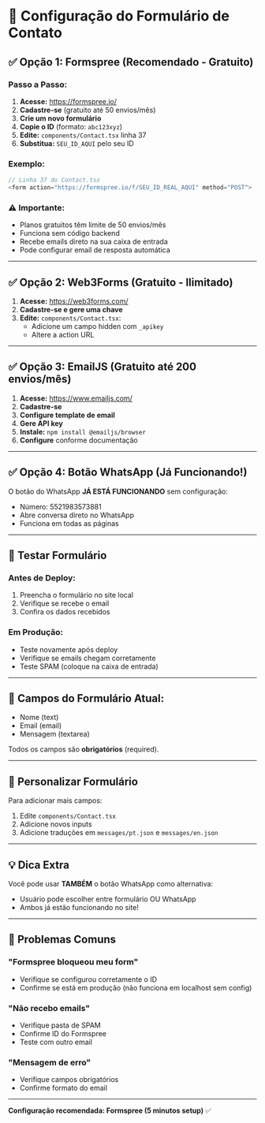 # 📧 Configuração do Formulário de Contato

## ✅ Opção 1: Formspree (Recomendado - Gratuito)

### Passo a Passo:

1. **Acesse:** https://formspree.io/
2. **Cadastre-se** (gratuito até 50 envios/mês)
3. **Crie um novo formulário**
4. **Copie o ID** (formato: `abc123xyz`)
5. **Edite:** `components/Contact.tsx` linha 37
6. **Substitua:** `SEU_ID_AQUI` pelo seu ID

### Exemplo:
```typescript
// Linha 37 do Contact.tsx
<form action="https://formspree.io/f/SEU_ID_REAL_AQUI" method="POST">
```

### ⚠️ Importante:
- Planos gratuitos têm limite de 50 envios/mês
- Funciona sem código backend
- Recebe emails direto na sua caixa de entrada
- Pode configurar email de resposta automática

---

## ✅ Opção 2: Web3Forms (Gratuito - Ilimitado)

1. **Acesse:** https://web3forms.com/
2. **Cadastre-se e gere uma chave**
3. **Edite:** `components/Contact.tsx`:
   - Adicione um campo hidden com `_apikey`
   - Altere a action URL

---

## ✅ Opção 3: EmailJS (Gratuito até 200 envios/mês)

1. **Acesse:** https://www.emailjs.com/
2. **Cadastre-se**
3. **Configure template de email**
4. **Gere API key**
5. **Instale:** `npm install @emailjs/browser`
6. **Configure** conforme documentação

---

## ✅ Opção 4: Botão WhatsApp (Já Funcionando!)

O botão do WhatsApp **JÁ ESTÁ FUNCIONANDO** sem configuração:
- Número: 5521983573881
- Abre conversa direto no WhatsApp
- Funciona em todas as páginas

---

## 🧪 Testar Formulário

### Antes de Deploy:
1. Preencha o formulário no site local
2. Verifique se recebe o email
3. Confira os dados recebidos

### Em Produção:
- Teste novamente após deploy
- Verifique se emails chegam corretamente
- Teste SPAM (coloque na caixa de entrada)

---

## 📝 Campos do Formulário Atual:

- Nome (text)
- Email (email)
- Mensagem (textarea)

Todos os campos são **obrigatórios** (required).

---

## 🎨 Personalizar Formulário

Para adicionar mais campos:
1. Edite `components/Contact.tsx`
2. Adicione novos inputs
3. Adicione traduções em `messages/pt.json` e `messages/en.json`

---

## 💡 Dica Extra

Você pode usar **TAMBÉM** o botão WhatsApp como alternativa:
- Usuário pode escolher entre formulário OU WhatsApp
- Ambos já estão funcionando no site!

---

## 🚨 Problemas Comuns

### "Formspree bloqueou meu form"
- Verifique se configurou corretamente o ID
- Confirme se está em produção (não funciona em localhost sem config)

### "Não recebo emails"
- Verifique pasta de SPAM
- Confirme ID do Formspree
- Teste com outro email

### "Mensagem de erro"
- Verifique campos obrigatórios
- Confirme formato do email

---

**Configuração recomendada: Formspree (5 minutos setup)** ✅


